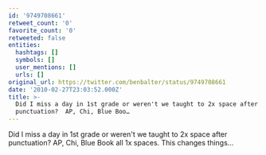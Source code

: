 ```yaml
---
id: '9749708661'
retweet_count: '0'
favorite_count: '0'
retweeted: false
entities:
  hashtags: []
  symbols: []
  user_mentions: []
  urls: []
original_url: https://twitter.com/benbalter/status/9749708661
date: '2010-02-27T23:03:52.000Z'
title: >-
  Did I miss a day in 1st grade or weren't we taught to 2x space after
  punctuation?  AP, Chi, Blue Boo…
---
```


Did I miss a day in 1st grade or weren't we taught to 2x space after punctuation?  AP, Chi, Blue Book all 1x spaces.  This changes things...